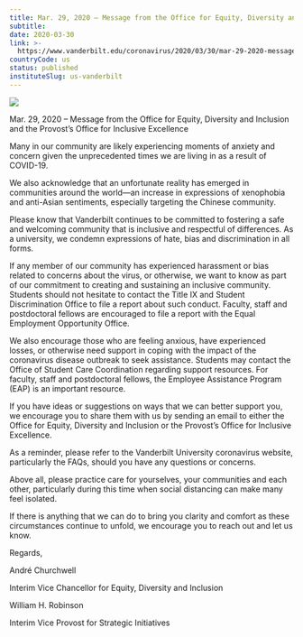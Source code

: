 ```yaml
---
title: Mar. 29, 2020 – Message from the Office for Equity, Diversity and Inclusion and the Provost’s Office for Inclusive Excellence
subtitle: 
date: 2020-03-30
link: >-
  https://www.vanderbilt.edu/coronavirus/2020/03/30/mar-29-2020-message-from-the-office-for-equity-diversity-and-inclusion-and-the-provosts-office-for-inclusive-excellence/
countryCode: us
status: published
instituteSlug: us-vanderbilt
---
```

![](https://cdn.vanderbilt.edu/vu-wp0/wp-content/uploads/sites/327/2020/03/11114153/6280146331_9a6abc790a_o-1024x683.jpg)

Mar. 29, 2020 – Message from the Office for Equity, Diversity and Inclusion and the Provost’s Office for Inclusive Excellence

Many in our community are likely experiencing moments of anxiety and concern given the unprecedented times we are living in as a result of COVID-19.

We also acknowledge that an unfortunate reality has emerged in communities around the world—an increase in expressions of xenophobia and anti-Asian sentiments, especially targeting the Chinese community.

Please know that Vanderbilt continues to be committed to fostering a safe and welcoming community that is inclusive and respectful of differences. As a university, we condemn expressions of hate, bias and discrimination in all forms.

If any member of our community has experienced harassment or bias related to concerns about the virus, or otherwise, we want to know as part of our commitment to creating and sustaining an inclusive community. Students should not hesitate to contact the Title IX and Student Discrimination Office to file a report about such conduct. Faculty, staff and postdoctoral fellows are encouraged to file a report with the Equal Employment Opportunity Office.

We also encourage those who are feeling anxious, have experienced losses, or otherwise need support in coping with the impact of the coronavirus disease outbreak to seek assistance. Students may contact the Office of Student Care Coordination regarding support resources. For faculty, staff and postdoctoral fellows, the Employee Assistance Program (EAP) is an important resource.

If you have ideas or suggestions on ways that we can better support you, we encourage you to share them with us by sending an email to either the Office for Equity, Diversity and Inclusion or the Provost’s Office for Inclusive Excellence.

As a reminder, please refer to the Vanderbilt University coronavirus website, particularly the FAQs, should you have any questions or concerns.

Above all, please practice care for yourselves, your communities and each other, particularly during this time when social distancing can make many feel isolated.

If there is anything that we can do to bring you clarity and comfort as these circumstances continue to unfold, we encourage you to reach out and let us know.

Regards,

André Churchwell

Interim Vice Chancellor for Equity, Diversity and Inclusion

William H. Robinson

Interim Vice Provost for Strategic Initiatives